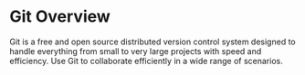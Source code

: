 # Git Overview

Git is a free and open source distributed version control system designed to handle everything from small to very large projects with speed and efficiency. Use Git to collaborate efficiently in a wide range of scenarios.
